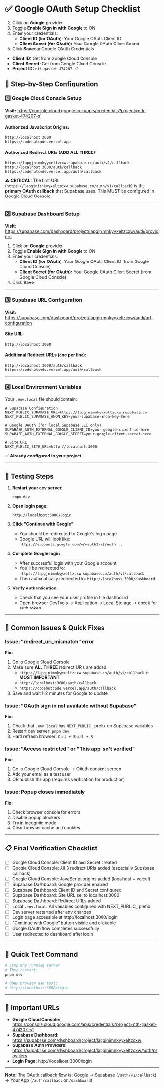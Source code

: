 # ✅ Google OAuth Setup Checklist
2. Click on **Google** provider
3. Toggle **Enable Sign in with Google** to ON
4. Enter your credentials:
   - **Client ID (for OAuth):** Your Google OAuth Client ID
   - **Client Secret (for OAuth):** Your Google OAuth Client Secret
5. Click **Save**our Google OAuth Credentials
- **Client ID:** Get from Google Cloud Console
- **Client Secret:** Get from Google Cloud Console  
- **Project ID:** `nth-gasket-474207-s1`

## 🔧 Step-by-Step Configuration

### 1️⃣ Google Cloud Console Setup

**Visit:** https://console.cloud.google.com/apis/credentials?project=nth-gasket-474207-s1

#### Authorized JavaScript Origins:
```
http://localhost:3000
https://codehutcode.vercel.app
```

#### Authorized Redirect URIs (ADD ALL THREE):
```
https://lapgjnimnkyyxeltzcxw.supabase.co/auth/v1/callback
http://localhost:3000/auth/callback
https://codehutcode.vercel.app/auth/callback
```

**⚠️ CRITICAL:** The first URL (`https://lapgjnimnkyyxeltzcxw.supabase.co/auth/v1/callback`) is the **primary OAuth callback** that Supabase uses. This MUST be configured in Google Cloud Console.

---

### 2️⃣ Supabase Dashboard Setup

**Visit:** https://supabase.com/dashboard/project/lapgjnimnkyyxeltzcxw/auth/providers

1. Click on **Google** provider
2. Toggle **Enable Sign in with Google** to ON
3. Enter your credentials:
   - **Client ID (for OAuth):** Your Google OAuth Client ID (from Google Cloud Console)
   - **Client Secret (for OAuth):** Your Google OAuth Client Secret (from Google Cloud Console)
4. Click **Save**

---

### 3️⃣ Supabase URL Configuration

**Visit:** https://supabase.com/dashboard/project/lapgjnimnkyyxeltzcxw/auth/url-configuration

#### Site URL:
```
http://localhost:3000
```

#### Additional Redirect URLs (one per line):
```
http://localhost:3000/auth/callback
https://codehutcode.vercel.app/auth/callback
```

---

### 4️⃣ Local Environment Variables

Your `.env.local` file should contain:

```env
# Supabase Configuration
NEXT_PUBLIC_SUPABASE_URL=https://lapgjnimnkyyxeltzcxw.supabase.co
NEXT_PUBLIC_SUPABASE_ANON_KEY=your-supabase-anon-key-here

# Google OAuth (for local Supabase CLI only)
SUPABASE_AUTH_EXTERNAL_GOOGLE_CLIENT_ID=your-google-client-id-here
SUPABASE_AUTH_EXTERNAL_GOOGLE_SECRET=your-google-client-secret-here

# Site URL
NEXT_PUBLIC_SITE_URL=http://localhost:3000
```

✅ **Already configured in your project!**

---

## 🧪 Testing Steps

1. **Restart your dev server:**
   ```powershell
   pnpm dev
   ```

2. **Open login page:**
   ```
   http://localhost:3000/login
   ```

3. **Click "Continue with Google"**
   - You should be redirected to Google's login page
   - Google URL will look like: `https://accounts.google.com/o/oauth2/v2/auth...`

4. **Complete Google login**
   - After successful login with your Google account
   - You'll be redirected to: `https://lapgjnimnkyyxeltzcxw.supabase.co/auth/v1/callback`
   - Then automatically redirected to: `http://localhost:3000/dashboard`

5. **Verify authentication:**
   - Check that you see your user profile in the dashboard
   - Open browser DevTools → Application → Local Storage → check for auth token

---

## 🚨 Common Issues & Quick Fixes

### Issue: "redirect_uri_mismatch" error

**Fix:** 
1. Go to Google Cloud Console
2. Make sure **ALL THREE** redirect URIs are added:
   - `https://lapgjnimnkyyxeltzcxw.supabase.co/auth/v1/callback` ← **MOST IMPORTANT**
   - `http://localhost:3000/auth/callback`
   - `https://codehutcode.vercel.app/auth/callback`
3. Save and wait 1-2 minutes for Google to update

### Issue: "OAuth sign in not available without Supabase"

**Fix:**
1. Check that `.env.local` has `NEXT_PUBLIC_` prefix on Supabase variables
2. Restart dev server: `pnpm dev`
3. Hard refresh browser: `Ctrl + Shift + R`

### Issue: "Access restricted" or "This app isn't verified"

**Fix:**
1. Go to Google Cloud Console → OAuth consent screen
2. Add your email as a test user
3. OR publish the app (requires verification for production)

### Issue: Popup closes immediately

**Fix:**
1. Check browser console for errors
2. Disable popup blockers
3. Try in incognito mode
4. Clear browser cache and cookies

---

## 📋 Final Verification Checklist

- [ ] Google Cloud Console: Client ID and Secret created
- [ ] Google Cloud Console: All 3 redirect URIs added (especially Supabase callback)
- [ ] Google Cloud Console: JavaScript origins added (localhost + vercel)
- [ ] Supabase Dashboard: Google provider enabled
- [ ] Supabase Dashboard: Client ID and Secret configured
- [ ] Supabase Dashboard: Site URL set to localhost:3000
- [ ] Supabase Dashboard: Redirect URLs added
- [ ] Local `.env.local`: All variables configured with NEXT_PUBLIC_ prefix
- [ ] Dev server restarted after env changes
- [ ] Login page accessible at http://localhost:3000/login
- [ ] "Continue with Google" button visible and clickable
- [ ] Google OAuth flow completes successfully
- [ ] User redirected to dashboard after login

---

## 🎯 Quick Test Command

```powershell
# Stop any running server
# Then restart:
pnpm dev

# Open browser and test:
# http://localhost:3000/login
```

---

## 🔗 Important URLs

- **Google Cloud Console:** https://console.cloud.google.com/apis/credentials?project=nth-gasket-474207-s1
- **Supabase Dashboard:** https://supabase.com/dashboard/project/lapgjnimnkyyxeltzcxw
- **Supabase Auth Providers:** https://supabase.com/dashboard/project/lapgjnimnkyyxeltzcxw/auth/providers
- **Login Page:** http://localhost:3000/login

---

**Note:** The OAuth callback flow is: Google → Supabase (`/auth/v1/callback`) → Your App (`/auth/callback` or `/dashboard`)
